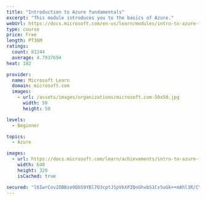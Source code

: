 ```yaml
---
title: "Introduction to Azure fundamentals"
excerpt: "This module introduces you to the basics of Azure."
webUrl: https://docs.microsoft.com/en-us/learn/modules/intro-to-azure-fundamentals/
type: course
price: Free
length: PT36M
ratings:
  count: 81244
  average: 4.7937694
heat: 182

provider:
  name: Microsoft Learn
  domain: microsoft.com
  images:
    - url: /assets/images/organizations/microsoft.com-50x50.jpg
      width: 50
      height: 50

levels:
  - Beginner

topics:
  - Azure

images:
  - url: https://docs.microsoft.com/learn/achievements/intro-to-azure-fundamentals-social.png
    width: 640
    height: 320
    isCached: true

secured: "l6IwrCov2OBBze9QbS9YBl7O3cptJSpVkXPZQoGhvbS1Cx5uGk++mAhl3R/CYK445rbqHs698sU/uu6biT6K653mOVSeU4NldstD5Roc4W7lVSDjGUZo2ViO/lfpTdT4z+ZvvEVRDnQZAJruZTJYG8RfEAhbvYFLfjk9xT4zXK8whZCJ/awzu9yUaZ6drdNKg/QfA8PtJO8I+9yWLk6IdQI/mZfUr0cPsn+SfAKW+R2U8J9Etxvf7WA339ZAt0RY6ECCnKJ9yAvLUl1Ut6nwiF0+yzVL8RYPe3p7qsPeOWDVD2zzby+MMJ1n9107x1diaR8cexcGCe5Se9EbPVlC7vYEmarGfl2YbIRz2ByG/+GUvSjjNL8mMC4hjRD0Exs0s/A/g8OIXereOFAo/0irvU5stncbaK2XYnLHOFUehrZiEhM8Y6ZttMMnt5rSqGAO;73nYwSPoXgb6b6pylQLU+g=="
---
```


